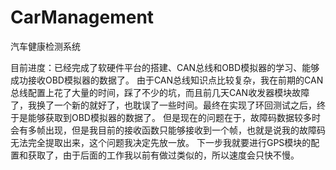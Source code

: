 # CarManagement
汽车健康检测系统

目前进度：已经完成了软硬件平台的搭建、CAN总线和OBD模拟器的学习、能够成功接收OBD模拟器的数据了。
由于CAN总线知识点比较复杂，我在前期的CAN总线配置上花了大量的时间，踩了不少的坑，而且前几天CAN收发器模块故障了，我换了一个新的就好了，也耽误了一些时间。最终在实现了环回测试之后，终于是能够获取到OBD模拟器的数据了。
但是现在的问题在于，故障码数据较多时会有多帧出现，但是我目前的接收函数只能够接收到一个帧，也就是说我的故障码无法完全提取出来，这个问题我决定先放一放。
下一步我就要进行GPS模块的配置和获取了，由于后面的工作我以前有做过类似的，所以速度会只快不慢。
